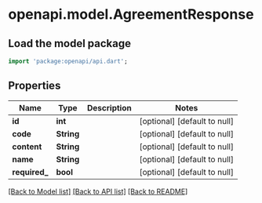 # openapi.model.AgreementResponse

## Load the model package
```dart
import 'package:openapi/api.dart';
```

## Properties
Name | Type | Description | Notes
------------ | ------------- | ------------- | -------------
**id** | **int** |  | [optional] [default to null]
**code** | **String** |  | [optional] [default to null]
**content** | **String** |  | [optional] [default to null]
**name** | **String** |  | [optional] [default to null]
**required_** | **bool** |  | [optional] [default to null]

[[Back to Model list]](../README.md#documentation-for-models) [[Back to API list]](../README.md#documentation-for-api-endpoints) [[Back to README]](../README.md)


